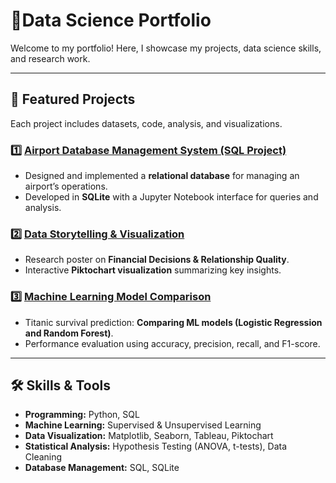 # 🚀Data Science Portfolio  
Welcome to my portfolio! Here, I showcase my projects, data science skills, and research work.  

---

## 📌 Featured Projects  
Each project includes datasets, code, analysis, and visualizations.  

### 1️⃣ **[Airport Database Management System (SQL Project)](#)**
   - Designed and implemented a **relational database** for managing an airport’s operations.  
   - Developed in **SQLite** with a Jupyter Notebook interface for queries and analysis.  

### 2️⃣ **[Data Storytelling & Visualization](#)**
   - Research poster on **Financial Decisions & Relationship Quality**.  
   - Interactive **Piktochart visualization** summarizing key insights.  

### 3️⃣ **[Machine Learning Model Comparison](#)**
   - Titanic survival prediction: **Comparing ML models (Logistic Regression and Random Forest)**.  
   - Performance evaluation using accuracy, precision, recall, and F1-score.  

---

## 🛠 Skills & Tools  
- **Programming:** Python, SQL 
- **Machine Learning:** Supervised & Unsupervised Learning  
- **Data Visualization:** Matplotlib, Seaborn, Tableau, Piktochart  
- **Statistical Analysis:** Hypothesis Testing (ANOVA, t-tests), Data Cleaning  
- **Database Management:** SQL, SQLite
